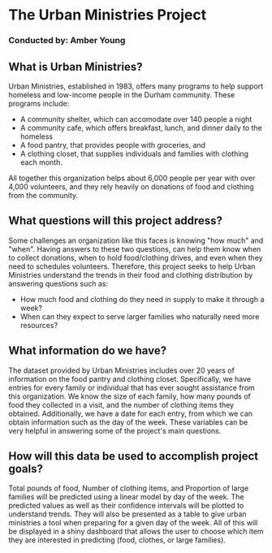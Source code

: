 # The Urban Ministries Project
### Conducted by: Amber Young

## What is Urban Ministries?
Urban Ministries, established in 1983, offers many programs to help support homeless and low-income people in the Durham community. These programs include:

* A community shelter, which can accomodate over 140 people a night
* A community cafe, which offers breakfast, lunch, and dinner daily to the homeless
* A food pantry, that provides people with groceries, and
* A clothing closet, that supplies individuals and families with clothing each month.

All together this organization helps about 6,000 people per year with over 4,000 volunteers, and they rely heavily on donations of food and clothing from the community.

## What questions will this project address?
Some challenges an organization like this faces is knowing "how much" and "when".
Having answers to these two questions, can help them know when to collect donations, when to hold food/clothing drives, and even when they need to schedules volunteers.
Therefore, this project seeks to help Urban Ministries understand the trends in their food and clothing distribution by answering questions such as:

* How much food and clothing do they need in supply to make it through a week?
* When can they expect to serve larger families who naturally need more resources?

## What information do we have?
The dataset provided by Urban Ministries includes over 20 years of information on the food pantry and clothing closet.
Specifically, we have entries for every family or individual that has ever sought assistance from this organization.
We know the size of each family, how many pounds of food they collected in a visit, and the number of clothing items they obtained. 
Additionally, we have a date for each entry, from which we can obtain information such as the day of the week.
These variables can be very helpful in answering some of the project's main questions.

## How will this data be used to accomplish project goals?
Total pounds of food, Number of clothing items, and Proportion of large families will be predicted using a linear model by day of the week.
The predicted values as well as their confidence intervals will be plotted to understand trends.
They will also be presented as a table to give urban ministries a tool when preparing for a given day of the week.
All of this will be displayed in a shiny dashboard that allows the user to choose which item they are interested in predicting (food, clothes, or large families).